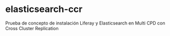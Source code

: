 # elasticsearch-ccr
Prueba de concepto de instalación Liferay y Elasticsearch en Multi CPD con Cross Cluster Replication